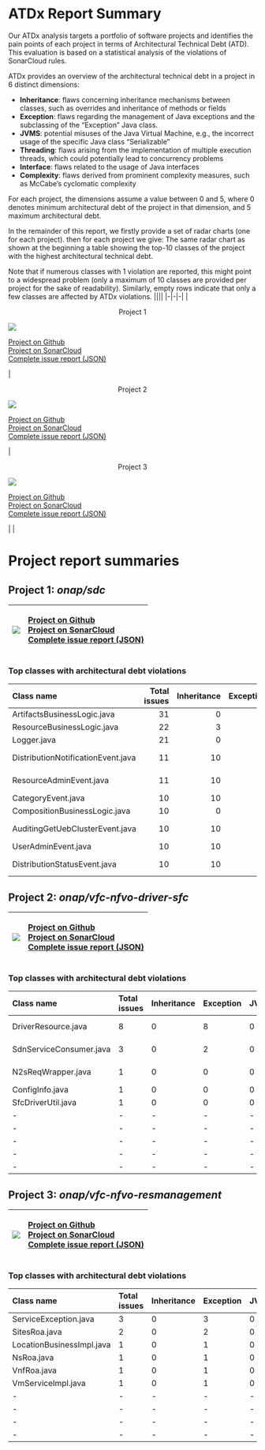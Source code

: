 # ATDx Report Summary
Our  ATDx analysis targets a portfolio of software projects and identifies the pain points of each project in terms of Architectural Technical Debt (ATD). This evaluation is based on a statistical analysis of the violations of SonarCloud rules.

ATDx provides an overview of the architectural technical debt in a project  in 6 distinct dimensions:
* **Inheritance**: flaws concerning inheritance mechanisms between classes, such as overrides and inheritance of methods or fields
* **Exception**: flaws regarding the management of Java exceptions and the subclassing of the “Exception” Java class.
* **JVMS**: potential misuses of the Java Virtual Machine, e.g., the incorrect usage of the specific Java class “Serializable”
* **Threading**: flaws arising from the implementation of multiple execution threads, which could potentially lead to concurrency problems
* **Interface**: flaws related to the usage of Java interfaces
* **Complexity**: flaws derived from prominent complexity measures, such as McCabe’s cyclomatic complexity

For each project, the dimensions assume a value between 0 and 5, where 0 denotes minimum architectural debt of the project in that dimension, and 5 maximum architectural debt.

In the remainder of this report, we firstly provide a set of radar charts (one for each project). then for each project we give:
The same radar chart as shown at the beginning
 a table showing the top-10 classes of the project with the highest architectural technical debt.

Note that if numerous classes with 1 violation are reported, this might point to a widespread problem (only a maximum of 10 classes are provided per project for the sake of readability). Similarly, empty rows indicate that only a few classes are affected by ATDx violations.
||||
|-|-|-|
|<p align="center">Project 1</p><img src="https://github.com/robertoverdecchia/ATDx_report_sandbox/blob/master/plots/onap_sdc.jpg"/> <p style="text-align:left">[Project on Github](https://github.com/onap/sdc) <br> [Project on SonarCloud ](https://sonarcloud.io/dashboard?id=onap_sdc) <br> [Complete issue report (JSON)](https://github.com/robertoverdecchia/ATDx_report_sandbox/blob/master/jsons/onap_sdc.json)</p>|<p align="center">Project 2</p><img src="https://github.com/robertoverdecchia/ATDx_report_sandbox/blob/master/plots/onap_vfc-nfvo-driver-sfc.jpg"/> <p style="text-align:left">[Project on Github](https://github.com/onap/vfc-nfvo-driver-sfc) <br> [Project on SonarCloud ](https://sonarcloud.io/dashboard?id=onap_vfc-nfvo-driver-sfc) <br> [Complete issue report (JSON)](https://github.com/robertoverdecchia/ATDx_report_sandbox/blob/master/jsons/onap_vfc-nfvo-driver-sfc.json)</p>|<p align="center">Project 3</p><img src="https://github.com/robertoverdecchia/ATDx_report_sandbox/blob/master/plots/onap_vfc-nfvo-resmanagement.jpg"/> <p style="text-align:left">[Project on Github](https://github.com/onap/vfc-nfvo-resmanagement) <br> [Project on SonarCloud ](https://sonarcloud.io/dashboard?id=onap_vfc-nfvo-resmanagement) <br> [Complete issue report (JSON)](https://github.com/robertoverdecchia/ATDx_report_sandbox/blob/master/jsons/onap_vfc-nfvo-resmanagement.json)</p>
 | |

# Project report summaries
## Project 1: _onap/sdc_
|<img src="https://github.com/robertoverdecchia/ATDx_report_sandbox/blob/master/plots/onap_sdc.jpg"/>|<p style="text-align:left">[Project on Github](https://github.com/onap/sdc) <br> [Project on SonarCloud ](https://sonarcloud.io/dashboard?id=onap_sdc) <br> [Complete issue report (JSON)](https://github.com/robertoverdecchia/ATDx_report_sandbox/blob/master/jsons/onap_sdc.json)</p>
|-|-|
### Top classes with architectural debt violations
| Class name                         |   Total issues |   Inheritance |   Exception |   JVMS |   Interface |   Threading |   Complexity | Fully qualified class name                                                                                |
|:-----------------------------------|---------------:|--------------:|------------:|-------:|------------:|------------:|-------------:|:----------------------------------------------------------------------------------------------------------|
| ArtifactsBusinessLogic.java        |             31 |             0 |           0 |      0 |          31 |           0 |            0 | catalog-be/src/main/java/org/openecomp/sdc/be/components/impl/ArtifactsBusinessLogic.java                 |
| ResourceBusinessLogic.java         |             22 |             3 |           0 |      0 |          19 |           0 |            0 | catalog-be/src/main/java/org/openecomp/sdc/be/components/impl/ResourceBusinessLogic.java                  |
| Logger.java                        |             21 |             0 |           0 |      0 |          21 |           0 |            0 | common-app-logging/src/main/java/org/openecomp/sdc/common/log/wrappers/Logger.java                        |
| DistributionNotificationEvent.java |             11 |            10 |           0 |      0 |           1 |           0 |            0 | catalog-dao/src/main/java/org/openecomp/sdc/be/resources/data/auditing/DistributionNotificationEvent.java |
| ResourceAdminEvent.java            |             11 |            10 |           0 |      0 |           1 |           0 |            0 | catalog-dao/src/main/java/org/openecomp/sdc/be/resources/data/auditing/ResourceAdminEvent.java            |
| CategoryEvent.java                 |             10 |            10 |           0 |      0 |           0 |           0 |            0 | catalog-dao/src/main/java/org/openecomp/sdc/be/resources/data/auditing/CategoryEvent.java                 |
| CompositionBusinessLogic.java      |             10 |             0 |           0 |      0 |           0 |           0 |           10 | catalog-be/src/main/java/org/openecomp/sdc/be/components/impl/CompositionBusinessLogic.java               |
| AuditingGetUebClusterEvent.java    |             10 |            10 |           0 |      0 |           0 |           0 |            0 | catalog-dao/src/main/java/org/openecomp/sdc/be/resources/data/auditing/AuditingGetUebClusterEvent.java    |
| UserAdminEvent.java                |             10 |            10 |           0 |      0 |           0 |           0 |            0 | catalog-dao/src/main/java/org/openecomp/sdc/be/resources/data/auditing/UserAdminEvent.java                |
| DistributionStatusEvent.java       |             10 |            10 |           0 |      0 |           0 |           0 |            0 | catalog-dao/src/main/java/org/openecomp/sdc/be/resources/data/auditing/DistributionStatusEvent.java       |

## Project 2: _onap/vfc-nfvo-driver-sfc_
|<img src="https://github.com/robertoverdecchia/ATDx_report_sandbox/blob/master/plots/onap_vfc-nfvo-driver-sfc.jpg"/>|<p style="text-align:left">[Project on Github](https://github.com/onap/vfc-nfvo-driver-sfc) <br> [Project on SonarCloud ](https://sonarcloud.io/dashboard?id=onap_vfc-nfvo-driver-sfc) <br> [Complete issue report (JSON)](https://github.com/robertoverdecchia/ATDx_report_sandbox/blob/master/jsons/onap_vfc-nfvo-driver-sfc.json)</p>
|-|-|
### Top classes with architectural debt violations
| Class name              | Total issues   | Inheritance   | Exception   | JVMS   | Interface   | Threading   | Complexity   | Fully qualified class name                                            |
|:------------------------|:---------------|:--------------|:------------|:-------|:------------|:------------|:-------------|:----------------------------------------------------------------------|
| DriverResource.java     | 8              | 0             | 8           | 0      | 0           | 0           | 0            | sfc-driver/src/main/java/org/onap/sfc/resources/DriverResource.java   |
| SdnServiceConsumer.java | 3              | 0             | 2           | 0      | 1           | 0           | 0            | sfc-driver/src/main/java/org/onap/sfc/service/SdnServiceConsumer.java |
| N2sReqWrapper.java      | 1              | 0             | 0           | 0      | 1           | 0           | 0            | sfc-driver/src/main/java/org/onap/sfc/wrapper/N2sReqWrapper.java      |
| ConfigInfo.java         | 1              | 0             | 0           | 0      | 1           | 0           | 0            | sfc-driver/src/main/java/org/onap/sfc/service/ConfigInfo.java         |
| SfcDriverUtil.java      | 1              | 0             | 0           | 0      | 1           | 0           | 0            | sfc-driver/src/main/java/org/onap/sfc/utils/SfcDriverUtil.java        |
| -                       | -              | -             | -           | -      | -           | -           | -            | -                                                                     |
| -                       | -              | -             | -           | -      | -           | -           | -            | -                                                                     |
| -                       | -              | -             | -           | -      | -           | -           | -            | -                                                                     |
| -                       | -              | -             | -           | -      | -           | -           | -            | -                                                                     |
| -                       | -              | -             | -           | -      | -           | -           | -            | -                                                                     |

## Project 3: _onap/vfc-nfvo-resmanagement_
|<img src="https://github.com/robertoverdecchia/ATDx_report_sandbox/blob/master/plots/onap_vfc-nfvo-resmanagement.jpg"/>|<p style="text-align:left">[Project on Github](https://github.com/onap/vfc-nfvo-resmanagement) <br> [Project on SonarCloud ](https://sonarcloud.io/dashboard?id=onap_vfc-nfvo-resmanagement) <br> [Complete issue report (JSON)](https://github.com/robertoverdecchia/ATDx_report_sandbox/blob/master/jsons/onap_vfc-nfvo-resmanagement.json)</p>
|-|-|
### Top classes with architectural debt violations
| Class name                | Total issues   | Inheritance   | Exception   | JVMS   | Interface   | Threading   | Complexity   | Fully qualified class name                                                                                                 |
|:--------------------------|:---------------|:--------------|:------------|:-------|:------------|:------------|:-------------|:---------------------------------------------------------------------------------------------------------------------------|
| ServiceException.java     | 3              | 0             | 3           | 0      | 0           | 0           | 0            | ResmanagementService/service/src/main/java/org/onap/vfc/nfvo/resmanagement/common/util/restclient/ServiceException.java    |
| SitesRoa.java             | 2              | 0             | 2           | 0      | 0           | 0           | 0            | ResmanagementService/service/src/main/java/org/onap/vfc/nfvo/resmanagement/service/rest/SitesRoa.java                      |
| LocationBusinessImpl.java | 1              | 0             | 1           | 0      | 0           | 0           | 0            | ResmanagementService/service/src/main/java/org/onap/vfc/nfvo/resmanagement/service/business/impl/LocationBusinessImpl.java |
| NsRoa.java                | 1              | 0             | 1           | 0      | 0           | 0           | 0            | ResmanagementService/service/src/main/java/org/onap/vfc/nfvo/resmanagement/service/rest/NsRoa.java                         |
| VnfRoa.java               | 1              | 0             | 1           | 0      | 0           | 0           | 0            | ResmanagementService/service/src/main/java/org/onap/vfc/nfvo/resmanagement/service/rest/VnfRoa.java                        |
| VmServiceImpl.java        | 1              | 0             | 1           | 0      | 0           | 0           | 0            | ResmanagementService/service/src/main/java/org/onap/vfc/nfvo/resmanagement/service/group/impl/VmServiceImpl.java           |
| -                         | -              | -             | -           | -      | -           | -           | -            | -                                                                                                                          |
| -                         | -              | -             | -           | -      | -           | -           | -            | -                                                                                                                          |
| -                         | -              | -             | -           | -      | -           | -           | -            | -                                                                                                                          |
| -                         | -              | -             | -           | -      | -           | -           | -            | -                                                                                                                          |

